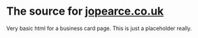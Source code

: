 # The source for [jopearce.co.uk](http://jopearce.co.uk)

Very basic html for a business card page. This is just a placeholder really.
